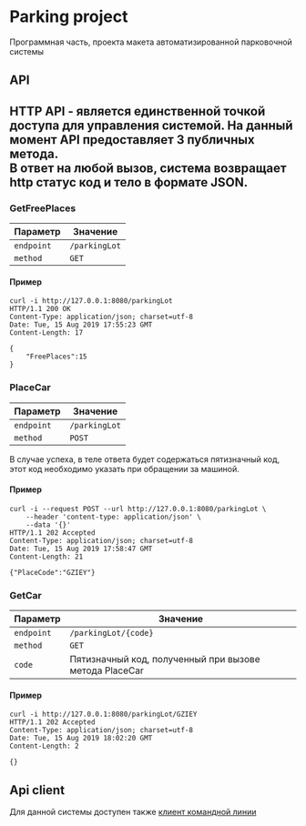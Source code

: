 # Parking project
Программная часть, проекта макета автоматизированной парковочной системы

## API
HTTP API - является единственной точкой доступа для управления системой.
На данный момент API предоставляет 3 публичных метода.  
В ответ на любой вызов, система возвращает http статус код и тело в формате JSON.
---

### GetFreePlaces
Параметр | Значение
---------|------------
`endpoint` | `/parkingLot`  
`method`   | `GET`

#### Пример
```
curl -i http://127.0.0.1:8080/parkingLot
HTTP/1.1 200 OK
Content-Type: application/json; charset=utf-8
Date: Tue, 15 Aug 2019 17:55:23 GMT
Content-Length: 17

{
    "FreePlaces":15
}
```

### PlaceCar

Параметр | Значение
---------|------------
`endpoint` | `/parkingLot`  
`method`   | `POST`

В случае успеха, в теле ответа будет содержаться пятизначный код, этот код необходимо указать при обращении за машиной.

#### Пример
```
curl -i --request POST --url http://127.0.0.1:8080/parkingLot \
    --header 'content-type: application/json' \
    --data '{}'
HTTP/1.1 202 Accepted
Content-Type: application/json; charset=utf-8
Date: Tue, 15 Aug 2019 17:58:47 GMT
Content-Length: 21

{"PlaceCode":"GZIEY"}
```

### GetCar
Параметр | Значение
---------|------------
`endpoint` | `/parkingLot/{code}`  
`method`   | `GET`
`code`     |  Пятизначный код, полученный при вызове метода PlaceCar

#### Пример
```
curl -i http://127.0.0.1:8080/parkingLot/GZIEY
HTTP/1.1 202 Accepted
Content-Type: application/json; charset=utf-8
Date: Tue, 15 Aug 2019 18:02:20 GMT
Content-Length: 2

{}
```

## Api client
Для данной системы доступен также [клиент командной линии](https://github.com/4tyTwo/parking-client)
